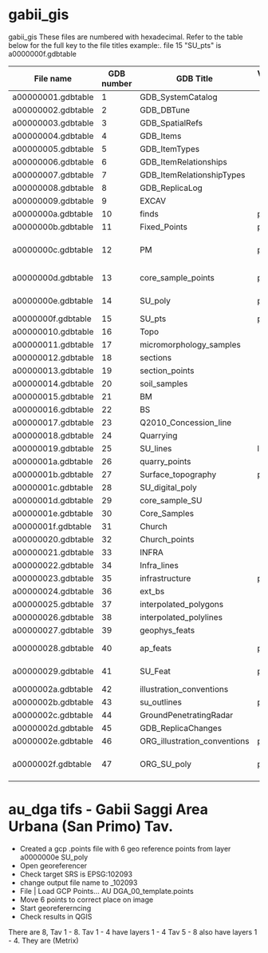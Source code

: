 # gabii_gis

gabii_gis
These files are numbered with hexadecimal. Refer to the table below for the full key to the file titles example:. file 15 "SU_pts" is a0000000f.gdbtable

|File name         |GDB number | GDB Title | Vector type | Comments |
|---               | --- | ---| ---| ---|
|a00000001.gdbtable|1 |GDB_SystemCatalog|||
|a00000002.gdbtable|2|GDB_DBTune|||
|a00000003.gdbtable|3|GDB_SpatialRefs|||
|a00000004.gdbtable|4|GDB_Items|||
|a00000005.gdbtable|5|GDB_ItemTypes|||
|a00000006.gdbtable|6|GDB_ItemRelationships|||
|a00000007.gdbtable|7|GDB_ItemRelationshipTypes|||
|a00000008.gdbtable|8|GDB_ReplicaLog|||
|a00000009.gdbtable|9|EXCAV|||
|a0000000a.gdbtable|10|finds|points|finds|
|a0000000b.gdbtable|11|Fixed_Points| points|a few fixed points|
|a0000000c.gdbtable|12|PM| points| many points SU_Number PM_Number|
|a0000000d.gdbtable|13|core_sample_points| points| core_sample_points 1 point|
|a0000000e.gdbtable|14|SU_poly| poly| Polys of the main structures|
|a0000000f.gdbtable|15|SU_pts| point| |
|a00000010.gdbtable|16|Topo|||
|a00000011.gdbtable|17|micromorphology_samples|||
|a00000012.gdbtable|18|sections|||
|a00000013.gdbtable|19|section_points|||
|a00000014.gdbtable|20|soil_samples|||
|a00000015.gdbtable|21|BM|||
|a00000016.gdbtable|22|BS|||
|a00000017.gdbtable|23|Q2010_Concession_line|||
|a00000018.gdbtable|24|Quarrying|||
|a00000019.gdbtable|25|SU_lines|lines||
|a0000001a.gdbtable|26|quarry_points|||
|a0000001b.gdbtable|27|Surface_topography|points||
|a0000001c.gdbtable|28|SU_digital_poly|||
|a0000001d.gdbtable|29|core_sample_SU|||
|a0000001e.gdbtable|30|Core_Samples|||
|a0000001f.gdbtable|31|Church|||
|a00000020.gdbtable|32|Church_points|||
|a00000021.gdbtable|33|INFRA|||
|a00000022.gdbtable|34|Infra_lines|||
|a00000023.gdbtable|35|infrastructure|points||
|a00000024.gdbtable|36|ext_bs|||
|a00000025.gdbtable|37|interpolated_polygons|||
|a00000026.gdbtable|38|interpolated_polylines|||
|a00000027.gdbtable|39|geophys_feats|||
|a00000028.gdbtable|40|ap_feats|poly|large polys of a few features|
|a00000029.gdbtable|41|SU_Feat|poly|polys of main features|
|a0000002a.gdbtable|42|illustration_conventions|||
|a0000002b.gdbtable|43|su_outlines|poly||
|a0000002c.gdbtable|44|GroundPenetratingRadar|||
|a0000002d.gdbtable|45|GDB_ReplicaChanges|||
|a0000002e.gdbtable|46|ORG_illustration_conventions|poly||
|a0000002f.gdbtable|47|ORG_SU_poly|poly|The road past the church, the south east|


# au_dga tifs - Gabii Saggi Area Urbana (San Primo) Tav. 
+ Created a gcp .points file with 6 geo reference points from layer a0000000e SU_poly
+ Open georeferencer
+ Check target SRS is EPSG:102093
+ change output file name to _102093
+ File | Load GCP Points... AU DGA_00_template.points
+ Move 6 points to correct place on image
+ Start georefererncing
+ Check results in QGIS

There are 8, Tav 1 - 8.
Tav 1 - 4 have layers 1 - 4
Tav 5 - 8 also have layers 1 - 4. They are (Metrix)

